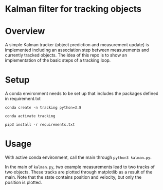 # Kalman filter for tracking objects

# Overview

A simple Kalman tracker (object prediction and measurement update) is implemented including an association step between measurements and currently tracked objects. The idea of this repo is to show an implementation of the basic steps of a tracking loop.

# Setup

A conda environment needs to be set up that includes the packages defined in requirement.txt

```conda create -n tracking python=3.8```

```conda activate tracking```

```pip3 install -r requirements.txt```

# Usage

With active conda environment, call the main through `python3 kalman.py`.

In the main of `kalman.py`, two example measurements lead to two tracks of two objects. These tracks are plotted through matplotlib as a result of the main. Note that the state contains position and velocity, but only the position is plotted.
